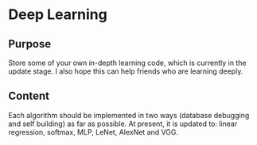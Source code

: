 # Deep Learning

## Purpose
Store some of your own in-depth learning code, which is currently in the update stage. I also hope this can help friends who are learning deeply.

## Content
Each algorithm should be implemented in two ways (database debugging and self building) as far as possible. At present, it is updated to: linear regression, softmax, MLP, LeNet, AlexNet and VGG.